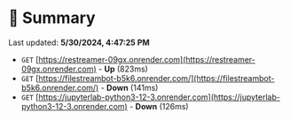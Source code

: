 # 📖 Summary
Last updated: **5/30/2024, 4:47:25 PM**

- `GET` [https://restreamer-09gx.onrender.com](https://restreamer-09gx.onrender.com) - **Up** (823ms)
- `GET` [https://filestreambot-b5k6.onrender.com/](https://filestreambot-b5k6.onrender.com/) - **Down** (141ms)
- `GET` [https://jupyterlab-python3-12-3.onrender.com](https://jupyterlab-python3-12-3.onrender.com) - **Down** (126ms)
